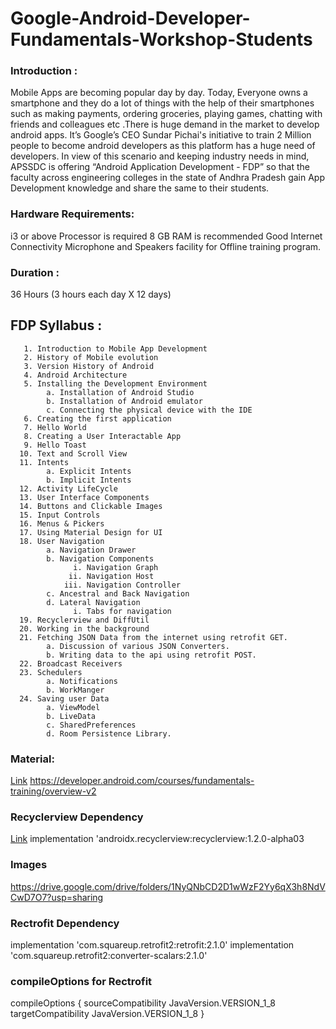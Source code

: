 ﻿# Google-Android-Developer-Fundamentals-Workshop-Students
### Introduction : 
Mobile Apps are becoming popular day by day. Today, Everyone owns a smartphone and they do a lot of things with the help of their smartphones such as making payments, ordering groceries, playing games, chatting with friends and colleagues etc .There is huge demand in the market to develop android apps. It’s Google’s CEO Sundar Pichai's initiative to train 2 Million people to become android developers as this platform has a huge need of developers.
In view of this scenario and keeping industry needs in mind, APSSDC is offering “Android Application Development - FDP” so that the faculty across engineering colleges in the state of Andhra Pradesh gain App Development knowledge and share the same to their students. 

### Hardware Requirements:
i3 or above Processor is required
8 GB RAM is recommended
Good Internet Connectivity
Microphone and Speakers facility for Offline training program.
### Duration :
36 Hours (3 hours each day X 12 days)


## FDP Syllabus :

       1. Introduction to Mobile App Development
       2. History of Mobile evolution
       3. Version History of Android 
       4. Android Architecture
       5. Installing the Development Environment
            a. Installation of Android Studio
            b. Installation of Android emulator
            c. Connecting the physical device with the IDE
       6. Creating the first application 
       7. Hello World
       8. Creating a User Interactable App
       9. Hello Toast
      10. Text and Scroll View
      11. Intents
            a. Explicit Intents
            b. Implicit Intents
      12. Activity LifeCycle
      13. User Interface Components
      14. Buttons and Clickable Images
      15. Input Controls
      16. Menus & Pickers
      17. Using Material Design for UI
      18. User Navigation
            a. Navigation Drawer 
            b. Navigation Components
                  i. Navigation Graph
                 ii. Navigation Host
                iii. Navigation Controller
            c. Ancestral and Back Navigation
            d. Lateral Navigation 
                  i. Tabs for navigation
      19. Recyclerview and DiffUtil
      20. Working in the background
      21. Fetching JSON Data from the internet using retrofit GET.
            a. Discussion of various JSON Converters.
            b. Writing data to the api using retrofit POST.
      22. Broadcast Receivers
      23. Schedulers
            a. Notifications
            b. WorkManger
      24. Saving user Data
            a. ViewModel
            b. LiveData
            c. SharedPreferences
            d. Room Persistence Library.
### Material:

<u>Link</u>
 https://developer.android.com/courses/fundamentals-training/overview-v2

### Recyclerview Dependency
<u>Link</u>
 implementation 'androidx.recyclerview:recyclerview:1.2.0-alpha03
### Images
https://drive.google.com/drive/folders/1NyQNbCD2D1wWzF2Yy6qX3h8NdVCwD7O7?usp=sharing

### Rectrofit Dependency

implementation 'com.squareup.retrofit2:retrofit:2.1.0'
implementation 'com.squareup.retrofit2:converter-scalars:2.1.0'

### compileOptions for Rectrofit 
 compileOptions {
        sourceCompatibility JavaVersion.VERSION_1_8
        targetCompatibility JavaVersion.VERSION_1_8
    }

                

